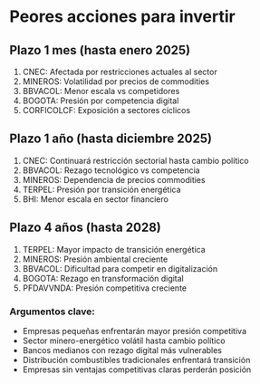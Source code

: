 # Peores acciones para invertir

## Plazo 1 mes (hasta enero 2025)
1. CNEC: Afectada por restricciones actuales al sector
2. MINEROS: Volatilidad por precios de commodities
3. BBVACOL: Menor escala vs competidores
4. BOGOTA: Presión por competencia digital
5. CORFICOLCF: Exposición a sectores cíclicos

## Plazo 1 año (hasta diciembre 2025)
1. CNEC: Continuará restricción sectorial hasta cambio político
2. BBVACOL: Rezago tecnológico vs competencia
3. MINEROS: Dependencia de precios commodities
4. TERPEL: Presión por transición energética
5. BHI: Menor escala en sector financiero

## Plazo 4 años (hasta 2028)
1. TERPEL: Mayor impacto de transición energética
2. MINEROS: Presión ambiental creciente
3. BBVACOL: Dificultad para competir en digitalización
4. BOGOTA: Rezago en transformación digital
5. PFDAVVNDA: Presión competitiva creciente

### Argumentos clave:
- Empresas pequeñas enfrentarán mayor presión competitiva
- Sector minero-energético volátil hasta cambio político
- Bancos medianos con rezago digital más vulnerables
- Distribución combustibles tradicionales enfrentará transición
- Empresas sin ventajas competitivas claras perderán posición
